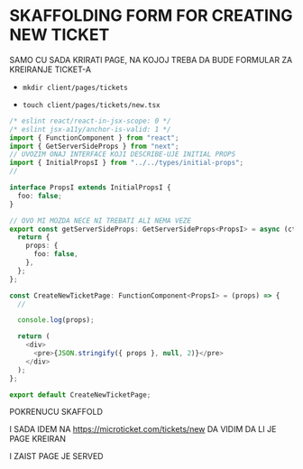 # SKAFFOLDING FORM FOR CREATING NEW TICKET

SAMO CU SADA KRIRATI PAGE, NA KOJOJ TREBA DA BUDE FORMULAR ZA KREIRANJE TICKET-A

- `mkdir client/pages/tickets`

- `touch client/pages/tickets/new.tsx`
 
```ts
/* eslint react/react-in-jsx-scope: 0 */
/* eslint jsx-a11y/anchor-is-valid: 1 */
import { FunctionComponent } from "react";
import { GetServerSideProps } from "next";
// UVOZIM ONAJ INTERFACE KOJI DESCRIBE-UJE INITIAL PROPS
import { InitialPropsI } from "../../types/initial-props";
//

interface PropsI extends InitialPropsI {
  foo: false;
}

// OVO MI MOZDA NECE NI TREBATI ALI NEMA VEZE
export const getServerSideProps: GetServerSideProps<PropsI> = async (ctx) => {
  return {
    props: {
      foo: false,
    },
  };
};

const CreateNewTicketPage: FunctionComponent<PropsI> = (props) => {
  //

  console.log(props);

  return (
    <div>
      <pre>{JSON.stringify({ props }, null, 2)}</pre>
    </div>
  );
};

export default CreateNewTicketPage;
```

POKRENUCU SKAFFOLD

I SADA IDEM NA <https://microticket.com/tickets/new> DA VIDIM DA LI JE PAGE KREIRAN

I ZAIST PAGE JE SERVED
